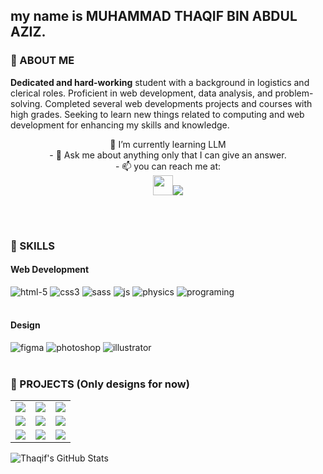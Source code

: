 ## my name is **MUHAMMAD THAQIF BIN ABDUL AZIZ.**

### 💬 ABOUT ME
**Dedicated and hard-working** student with a background in logistics and clerical roles. Proficient in web development, data analysis, and problem-solving. Completed several web developments projects and courses with high grades. Seeking to learn new things related to computing and web development for enhancing my skills and knowledge.
</br>

<div align="center">
🌱 I’m currently learning LLM </br>
- 💬 Ask me about anything only that I can give an answer. </br>
- 📫 you can reach me at: </span> </br> 
<a href="https://www.linkedin.com/in/thaqifaziz/"><img src="https://github.com/user-attachments/assets/354e6214-0a4c-4f88-ade4-3c4b09cae976" width="32"/></a><a href="https://x.com/_thqf"><img src="https://github.com/user-attachments/assets/565bfa39-4b2e-4d34-8675-85fb136578f8"/></a>
</div>

</br></br>

### 🧠 SKILLS
#### Web Development
![html-5](https://github.com/user-attachments/assets/cf9742f0-5641-4fc8-9e62-eac487fc2611)  </span> ![css3](https://github.com/user-attachments/assets/ce193597-f6d9-4231-b95f-d919d42c4798) </span> ![sass](https://github.com/user-attachments/assets/676b4d4d-b4d4-4363-8e0f-fea36fdf0582) </span> ![js](https://github.com/user-attachments/assets/98cbd2a0-2863-4987-9fcf-09b178ae9e90) </span> ![physics](https://github.com/user-attachments/assets/15b1a43b-5cc3-4cb5-bd13-da3498962d0f) </span> ![programing](https://github.com/user-attachments/assets/00057731-c682-494e-a0f9-710ac436c971)
</br></br>
#### Design
![figma](https://github.com/user-attachments/assets/a59155a8-7cb9-4f9c-b094-aa2f43e9b4af) </span> ![photoshop](https://github.com/user-attachments/assets/ae1bcc38-18ca-43d9-8f9a-cb462842a922) </span> ![illustrator](https://github.com/user-attachments/assets/2fffc87e-bec8-4b1e-ab6d-274941648ba6)
</br></br>
### 📝 PROJECTS (Only designs for now)
<table style="border-collapse: collapse;">
  <tr>
    <td style="border: none;"><img src="https://github.com/user-attachments/assets/fdc8f877-4e8c-4e86-8b39-c4b74cea892d"/></td>
    <td style="border: none;"><img src="https://github.com/user-attachments/assets/b2d78627-2608-478e-a55b-a249e89a3ce9"/></td>
    <td style="border: none;"><img src="https://github.com/user-attachments/assets/00e28f35-e7cb-4915-af21-0a4cd7a6f2a0"/></td>
  </tr>
  <tr>
    <td style="border: none;"><img src="https://github.com/user-attachments/assets/7e26593e-da3c-41cb-909d-14b03542949f"/></td>
    <td style="border: none;"><img src="https://github.com/user-attachments/assets/301fb6ed-7796-4b18-9935-349c6d07d90c"/></td>
    <td style="border: none;"><img src="https://github.com/user-attachments/assets/ac9759d0-5657-4bb1-aea4-cfc05021e0e7"/></td>
  </tr>
  <tr>
    <td style="border: none;"><img src="https://github.com/user-attachments/assets/8eae8ad3-9e52-4036-83ec-fba136ee7da6"/></td>
    <td style="border: none;"><img src="https://github.com/user-attachments/assets/2f33d7ba-167a-4c0b-95a4-2603d66b11cc"/></td>
    <td style="border: none;"><img src="https://github.com/user-attachments/assets/66999da0-8dd3-4ab9-90c9-f455e4d34ea0"/></td>
  </tr>
</table>
<img src="https://github-profile-summary-cards.vercel.app/api/cards/profile-details?username=kipopopo&theme=github_dark" alt="Thaqif's GitHub Stats"/>

<!--
**kipopopo/kipopopo** is a ✨ _special_ ✨ repository because its `README.md` (this file) appears on your GitHub profile.

Here are some ideas to get you started:

- 🔭 I’m currently working on ...
- 🌱 I’m currently learning ...
- 👯 I’m looking to collaborate on ...
- 🤔 I’m looking for help with ...
- 💬 Ask me about ...
- 📫 How to reach me: ...
- 😄 Pronouns: ...
- ⚡ Fun fact: ...
-->
